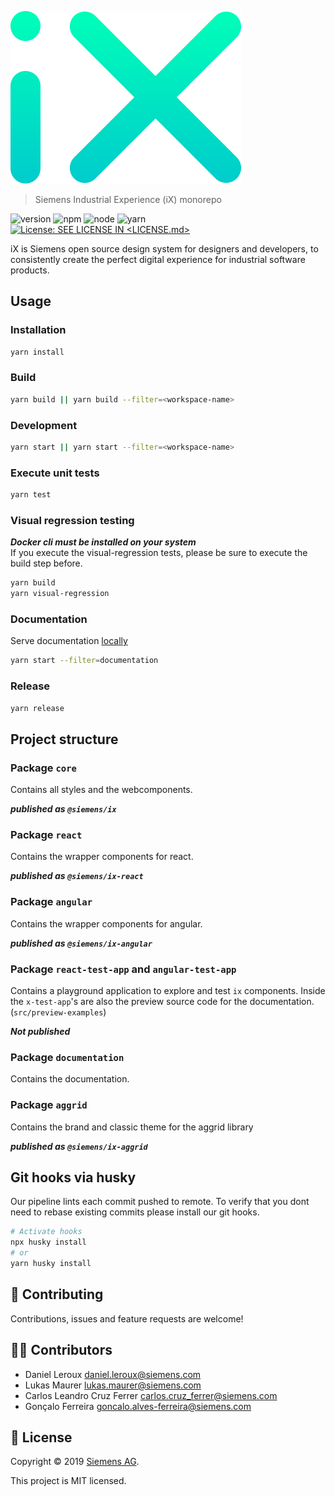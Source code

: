 <!--
SPDX-FileCopyrightText: 2022 Siemens AG

SPDX-License-Identifier: MIT
-->

![iX](./logo.svg)

> Siemens Industrial Experience (iX) monorepo

![version](https://img.shields.io/badge/version-0.0.0-green.svg)
![npm](https://img.shields.io/badge/npm-%3E%3D8.x.x-blue.svg)
![node](https://img.shields.io/badge/node-%3E%3D16.16.x-blue.svg)
![yarn](https://img.shields.io/badge/yarn->=1.x.x-blue.svg)
[![License: SEE LICENSE IN <LICENSE.md>](https://img.shields.io/badge/License-SEE%20LICENSE%20IN%20LICENSE.md-yellow.svg)](./LICENSE.md)

iX is Siemens open source design system for designers and developers, to consistently create the perfect digital experience for industrial software products.

## Usage

### Installation

```sh
yarn install
```

### Build

```sh
yarn build || yarn build --filter=<workspace-name>
```

### Development

```sh
yarn start || yarn start --filter=<workspace-name>
```

### Execute unit tests

```sh
yarn test
```

### Visual regression testing

**_Docker cli must be installed on your system_**  
If you execute the visual-regression tests, please be sure to execute the build step before.

```sh
yarn build
yarn visual-regression
```

### Documentation

Serve documentation [locally](http://localhost:3000/siemens-ix/)

```sh
yarn start --filter=documentation
```

### Release

```sh
yarn release
```

## Project structure

### Package `core`

Contains all styles and the webcomponents.

**_published as `@siemens/ix`_**

### Package `react`

Contains the wrapper components for react.

**_published as `@siemens/ix-react`_**

### Package `angular`

Contains the wrapper components for angular.

**_published as `@siemens/ix-angular`_**

### Package `react-test-app` and `angular-test-app`

Contains a playground application to explore and test `ix` components.
Inside the `x-test-app`'s are also the preview source code for the documentation. (`src/preview-examples`)

**_Not published_**

### Package `documentation`

Contains the documentation.

### Package `aggrid`

Contains the brand and classic theme for the aggrid library

**_published as `@siemens/ix-aggrid`_**

## Git hooks via husky

Our pipeline lints each commit pushed to remote. To verify that you dont need
to rebase existing commits please install our git hooks.

```sh
# Activate hooks
npx husky install
# or
yarn husky install
```

## 🤝 Contributing

Contributions, issues and feature requests are welcome!

## 👨‍💻 Contributors

- Daniel Leroux <daniel.leroux@siemens.com>
- Lukas Maurer <lukas.maurer@siemens.com>
- Carlos Leandro Cruz Ferrer <carlos.cruz_ferrer@siemens.com>
- Gonçalo Ferreira <goncalo.alves-ferreira@siemens.com>

## 📝 License

Copyright © 2019 [Siemens AG](https://www.siemens.com/).

This project is MIT licensed.
